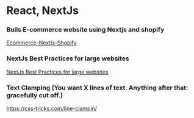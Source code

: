 # React, NextJs
   ### Buils E-commerce website using Nextjs and shopify
   [Ecommerce-Nextjs-Shopify](https://www.learnwithjason.dev/ecommerce-nextjs-shopify)
   
   ### NextJs Best Practices for large websites
   [NextJs Best Practices for large websites](https://www.smashingmagazine.com/2021/09/lessons-learned-ecommerce-nextjs-case-study/)


  ### Text Clamping (You want X lines of text. Anything after that: gracefully cut off.)
  https://css-tricks.com/line-clampin/



   


